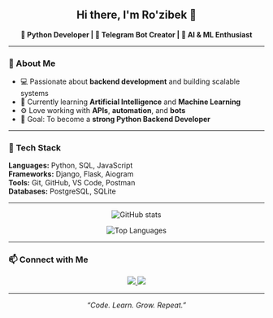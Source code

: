 <h2 align="center">Hi there, I'm Ro'zibek 👋</h2>

<p align="center">
  <b>🐍 Python Developer | 🤖 Telegram Bot Creator | 🌱 AI & ML Enthusiast</b>
</p>

---

### 🚀 About Me
- 💻 Passionate about **backend development** and building scalable systems  
- 🧠 Currently learning **Artificial Intelligence** and **Machine Learning**  
- ⚙️ Love working with **APIs**, **automation**, and **bots**  
- 🎯 Goal: To become a **strong Python Backend Developer**

---

### 🧩 Tech Stack
**Languages:** Python, SQL, JavaScript  
**Frameworks:** Django, Flask, Aiogram  
**Tools:** Git, GitHub, VS Code, Postman  
**Databases:** PostgreSQL, SQLite  

---

<p align="center">
  <img src="https://github-readme-stats.vercel.app/api?username=rashidovdev1&show_icons=true&theme=tokyonight&card_width=800" alt="GitHub stats"/>
</p>

<p align="center">
  <img src="https://github-readme-stats.vercel.app/api/top-langs/?username=rashidovdev1&layout=compact&theme=tokyonight&card_width=800&langs_count=6" alt="Top Languages"/>
</p>

---

### 📫 Connect with Me
<p align="center">
  <a href="https://t.me/tezzro">
    <img src="https://img.shields.io/badge/Telegram-2CA5E0?style=for-the-badge&logo=telegram&logoColor=white" />
  </a>
  <a href="mailto:rashidovdevv@gmail.com">
    <img src="https://img.shields.io/badge/Email-D14836?style=for-the-badge&logo=gmail&logoColor=white" />
  </a>
</p>

---

<p align="center">
  <i>“Code. Learn. Grow. Repeat.”</i>
</p>
